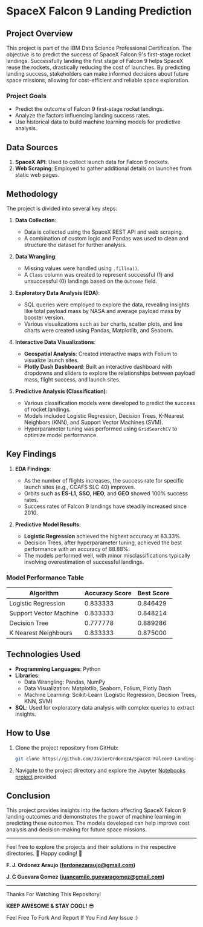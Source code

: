 
# SpaceX Falcon 9 Landing Prediction

## Project Overview

This project is part of the IBM Data Science Professional Certification. The objective is to predict the success of SpaceX Falcon 9's first-stage rocket landings. Successfully landing the first stage of Falcon 9 helps SpaceX reuse the rockets, drastically reducing the cost of launches. By predicting landing success, stakeholders can make informed decisions about future space missions, allowing for cost-efficient and reliable space exploration.

### Project Goals
- Predict the outcome of Falcon 9 first-stage rocket landings.
- Analyze the factors influencing landing success rates.
- Use historical data to build machine learning models for predictive analysis.

## Data Sources
1. **SpaceX API**: Used to collect launch data for Falcon 9 rockets.
2. **Web Scraping**: Employed to gather additional details on launches from static web pages.

## Methodology
The project is divided into several key steps:

1. **Data Collection**:
   - Data is collected using the SpaceX REST API and web scraping.
   - A combination of custom logic and Pandas was used to clean and structure the dataset for further analysis.

2. **Data Wrangling**:
   - Missing values were handled using `.fillna()`.
   - A `Class` column was created to represent successful (1) and unsuccessful (0) landings based on the `Outcome` field.

3. **Exploratory Data Analysis (EDA)**:
   - SQL queries were employed to explore the data, revealing insights like total payload mass by NASA and average payload mass by booster version.
   - Various visualizations such as bar charts, scatter plots, and line charts were created using Pandas, Matplotlib, and Seaborn.

4. **Interactive Data Visualizations**:
   - **Geospatial Analysis**: Created interactive maps with Folium to visualize launch sites.
   - **Plotly Dash Dashboard**: Built an interactive dashboard with dropdowns and sliders to explore the relationships between payload mass, flight success, and launch sites.

5. **Predictive Analysis (Classification)**:
   - Various classification models were developed to predict the success of rocket landings.
   - Models included Logistic Regression, Decision Trees, K-Nearest Neighbors (KNN), and Support Vector Machines (SVM).
   - Hyperparameter tuning was performed using `GridSearchCV` to optimize model performance.

## Key Findings
1. **EDA Findings**:
   - As the number of flights increases, the success rate for specific launch sites (e.g., CCAFS SLC 40) improves.
   - Orbits such as **ES-L1**, **SSO**, **HEO**, and **GEO** showed 100% success rates.
   - Success rates of Falcon 9 landings have steadily increased since 2010.

2. **Predictive Model Results**:
   - **Logistic Regression** achieved the highest accuracy at 83.33%.
   - Decision Trees, after hyperparameter tuning, achieved the best performance with an accuracy of 88.88%.
   - The models performed well, with minor misclassifications typically involving overestimation of successful landings.

### Model Performance Table
  
| Algorithm               | Accuracy Score | Best Score  |
|-------------------------|----------------|-------------|
| Logistic Regression      | 0.833333       | 0.846429    |
| Support Vector Machine   | 0.833333       | 0.848214    |
| Decision Tree            | 0.777778       | 0.889286    |
| K Nearest Neighbours     | 0.833333       | 0.875000    |


## Technologies Used
- **Programming Languages**: Python
- **Libraries**: 
  - Data Wrangling: Pandas, NumPy
  - Data Visualization: Matplotlib, Seaborn, Folium, Plotly Dash
  - Machine Learning: Scikit-Learn (Logistic Regression, Decision Trees, KNN, SVM)
- **SQL**: Used for exploratory data analysis with complex queries to extract insights.

## How to Use
1. Clone the project repository from GitHub:
   ```bash
   git clone https://github.com/JavierOrdonezA/SpaceX-Falcon9-Landing-Prediction.git
2. Navigate to the project directory and explore the Jupyter [Notebooks project](https://github.com/JavierOrdonezA/SpaceX-Falcon9-Landing-Prediction/tree/main/Notebooks) provided

## Conclusion

This project provides insights into the factors affecting SpaceX Falcon 9 landing outcomes and 
demonstrates the power of machine learning in predicting these outcomes. The models developed 
can help improve cost analysis and decision-making for future space missions.

---
Feel free to explore the projects and their solutions in the respective directories.
👾 Happy coding! 🥷

**F. J. Ordonez Araujo (fordonezaraujo@gmail.com)**

**J. C Guevara Gomez (juancamilo.guevaragomez@gmail.com)**

---
Thanks For Watching This Repository!

**KEEP AWESOME & STAY COOL!** 😎

Feel Free To Fork And Report If You Find Any Issue :)

